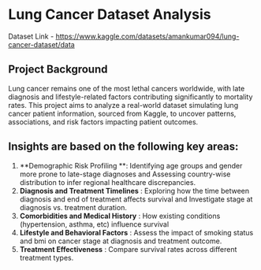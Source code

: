 # Lung Cancer Dataset Analysis
Dataset Link - https://www.kaggle.com/datasets/amankumar094/lung-cancer-dataset/data

**Project Background**
--------------------

Lung cancer remains one of the most lethal cancers worldwide, with late diagnosis and lifestyle-related factors contributing significantly to mortality rates. This project aims to analyze a real-world dataset simulating lung cancer patient information, sourced from Kaggle, to uncover patterns, associations, and risk factors impacting patient outcomes.

**Insights are based on the following key areas:**
---------------------------------------------

1) **Demographic Risk Profiling **: Identifying age groups and gender more prone to late-stage diagnoses and Assessing country-wise distribution to infer regional healthcare discrepancies.
2) **Diagnosis and Treatment Timelines** : Exploring how the time between diagnosis and end of treatment affects survival and Investigate stage at diagnosis vs. treatment duration.
3) **Comorbidities and Medical History** : How existing conditions (hypertension, asthma, etc) influence survival
4) **Lifestyle and Behavioral Factors** : Assess the impact of smoking status and bmi on cancer stage at diagnosis and treatment outcome.
5) **Treatment Effectiveness** : Compare survival rates across different treatment types.

